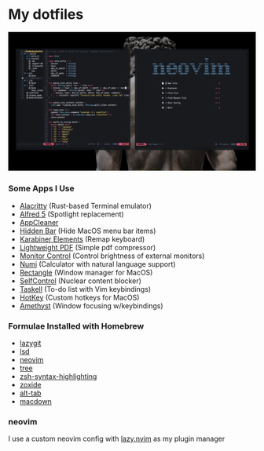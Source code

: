 # My dotfiles
![Example Config](example.png)

### Some Apps I Use
- [Alacritty](https://github.com/alacritty/alacritty) (Rust-based Terminal emulator)
- [Alfred 5](https://www.alfredapp.com/) (Spotlight replacement)
- [AppCleaner](https://freemacsoft.net/appcleaner/)
- [Hidden Bar](https://github.com/dwarvesf/hidden) (Hide MacOS menu bar items)
- [Karabiner Elements](https://karabiner-elements.pqrs.org/) (Remap keyboard)
- [Lightweight PDF](https://lightweightpdf.com/) (Simple pdf compressor)
- [Monitor Control](https://github.com/MonitorControl/MonitorControl) (Control brightness of external monitors)
- [Numi](https://numi.app/) (Calculator with natural language support)
- [Rectangle](https://rectangleapp.com/) (Window manager for MacOS)
- [SelfControl](https://selfcontrolapp.com/) (Nuclear content blocker)
- [Taskell](https://taskell.app) (To-do list with Vim keybindings)
- [HotKey](https://codenuts.de/en/posts/hotkey/) (Custom hotkeys for MacOS)
- [Amethyst](https://github.com/ianyh/Amethyst) (Window focusing w/keybindings)

### Formulae Installed with Homebrew
- [lazygit](https://formulae.brew.sh/formula/lazygit)
- [lsd](https://formulae.brew.sh/formula/lsd)
- [neovim](https://formulae.brew.sh/formula/neovim)
- [tree](https://formulae.brew.sh/formula/tree)
- [zsh-syntax-highlighting](https://formulae.brew.sh/formula/zsh-syntax-highlighting)
- [zoxide](https://github.com/ajeetdsouza/zoxide)
- [alt-tab](https://alt-tab-macos.netlify.app)
- [macdown](https://macdown.uranusjr.com)
  
### neovim
I use a custom neovim config with [lazy.nvim](https://github.com/folke/lazy.nvim) as my plugin manager

